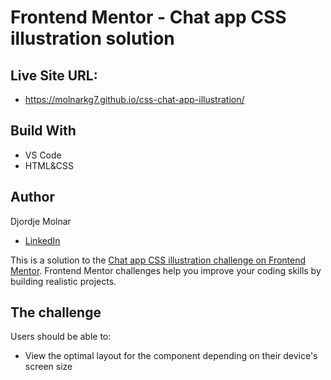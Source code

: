 # Frontend Mentor - Chat app CSS illustration solution

## Live Site URL:

- https://molnarkg7.github.io/css-chat-app-illustration/

## Build With

- VS Code
- HTML&CSS

## Author

Djordje Molnar

- [LinkedIn](https://www.linkedin.com/in/molnarkg/)

This is a solution to the [Chat app CSS illustration challenge on Frontend Mentor](https://www.frontendmentor.io/challenges/chat-app-css-illustration-O5auMkFqY). Frontend Mentor challenges help you improve your coding skills by building realistic projects.

## The challenge

Users should be able to:

- View the optimal layout for the component depending on their device's screen size
